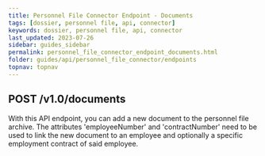 ```yaml
---
title: Personnel File Connector Endpoint - Documents
tags: [dossier, personnel file, api, connector]
keywords: dossier, personnel file, api, connector
last_updated: 2023-07-26
sidebar: guides_sidebar
permalink: personnel_file_connector_endpoint_documents.html
folder: guides/api/personnel_file_connector/endpoints
topnav: topnav
---
```


<h2>POST /v1.0/documents</h2>
<p>With this API endpoint, you can add a new document to the personnel file archive. The attributes 'employeeNumber' and 'contractNumber' need to be used to link the new document to an employee and optionally a specific employment contract of said employee.</p>

